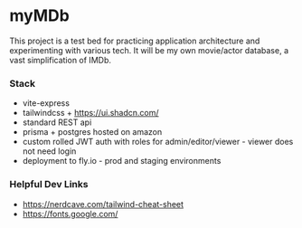 # myMDb

This project is a test bed for practicing application architecture and experimenting with various tech. It will be my own movie/actor database, a vast simplification of IMDb.

### Stack

- vite-express
- tailwindcss + https://ui.shadcn.com/
- standard REST api
- prisma + postgres hosted on amazon
- custom rolled JWT auth with roles for admin/editor/viewer - viewer does not need login
- deployment to fly.io - prod and staging environments

### Helpful Dev Links

- https://nerdcave.com/tailwind-cheat-sheet
- https://fonts.google.com/
